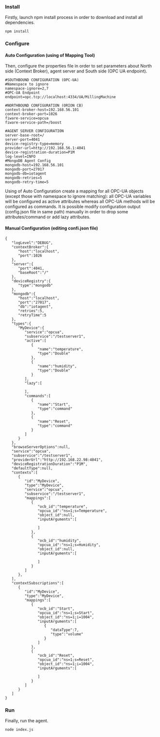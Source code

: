 ### Install 
Firstly, launch npm install process in order to download and install all dependencies.
```
npm install
```
### Configure

#### Auto Configuration (using of Mapping Tool)
Then, configure the properties file in order to set parameters about North side (Context Broker), agent server and South side (OPC UA endpoint).
```
#SOUTHBOUND CONFIGURATION (OPC-UA)
#Namespace to ignore
namespace-ignore=2,7
#OPC-UA Endpoint
endpoint=opc.tcp://localhost:4334/UA/MillingMachine

#NORTHBOUND CONFIGURATION (ORION CB)
context-broker-host=192.168.56.101
context-broker-port=1026
fiware-service=opcua
fiware-service-path=/boost

#AGENT SERVER CONFIGURATION
server-base-root=/
server-port=4041
device-registry-type=memory
provider-url=http://192.168.56.1:4041
device-registration-duration=P1M
log-level=INFO
#MongoDB Agent Config
mongodb-host=192.168.56.101
mongodb-port=27017
mongodb-db=iotagent
mongodb-retries=5
mongodb-retry-time=5
```
Using of Auto Configuration create a mapping for all OPC-UA objects (except those with namespace to ignore matching): all OPC-UA variables will be configured as active attributes whereas all OPC-UA methods will be configured as commands. It is possible modify configuration output (config.json file in same path) manually in order to drop some attributes/command or add lazy attributes. 

#### Manual Configuration (editing confi.json file)
```
{  
   "logLevel":"DEBUG",
   "contextBroker":{  
      "host":"localhost",
      "port":1026
   },
   "server":{  
      "port":4041,
      "baseRoot":"/"
   },
   "deviceRegistry":{  
      "type":"mongodb"
   },
   "mongodb":{  
      "host":"localhost",
      "port":"27017",
      "db":"iotagent",
      "retries":5,
      "retryTime":5
   },
   "types":{  
      "MyDevice":{  
         "service":"opcua",
         "subservice":"/testserver1",
         "active":[  
            {  
               "name":"temperature",
               "type":"Double"
            },
            {  
               "name":"humidity",
               "type":"Double"
            }
         ],
         "lazy":[  

         ],
         "commands":[  
            {  
               "name":"Start",
               "type":"command"
            },
            {  
               "name":"Reset",
               "type":"command"
            }
         ]
      }
   },
   "browseServerOptions":null,
   "service":"opcua",
   "subservice":"/testserver1",
   "providerUrl":"http://192.168.22.98:4041",
   "deviceRegistrationDuration":"P1M",
   "defaultType":null,
   "contexts":[  
      {  
         "id":"MyDevice",
         "type":"MyDevice",
         "service":"opcua",
         "subservice":"/testserver1",
         "mappings":[  
            {  
               "ocb_id":"temperature",
               "opcua_id":"ns=1;s=Temperature",
               "object_id":null,
               "inputArguments":[  

               ]
            },
            {  
               "ocb_id":"humidity",
               "opcua_id":"ns=1;s=Humidity",
               "object_id":null,
               "inputArguments":[  

               ]
            }
         ]
      },
   ],
   "contextSubscriptions":[  
      {  
         "id":"MyDevice",
         "type":"MyDevice",
         "mappings":[  
            {  
               "ocb_id":"Start",
               "opcua_id":"ns=1;s=Start",
               "object_id":"ns=1;i=1004",
               "inputArguments":[  
                  {  
                     "dataType":7,
                     "type":"volume"
                  }
               ]
            },
            {  
               "ocb_id":"Reset",
               "opcua_id":"ns=1;s=Reset",
               "object_id":"ns=1;i=1004",
               "inputArguments":[  

               ]
            }
         ]
      }
   ]
}
```

### Run
Finally, run the agent.
```
node index.js
```
